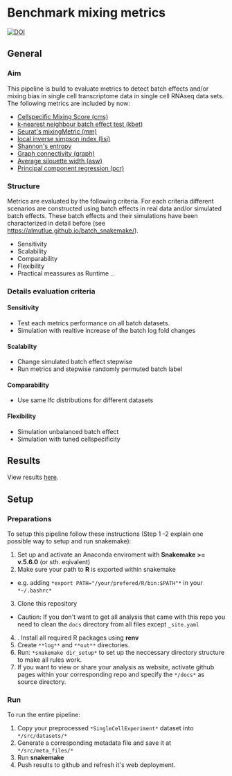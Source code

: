 # Benchmark mixing metrics
[![DOI](https://zenodo.org/badge/DOI/10.5281/zenodo.4312672.svg)](https://doi.org/10.5281/zenodo.4312672)

## General

### Aim

This pipeline is build to evaluate metrics to detect batch effects and/or mixing bias in single cell transcriptome data in single cell RNAseq data sets. The following metrics are included by now:
+ [Cellspecific Mixing Score (cms)](https://bioconductor.org/packages/release/bioc/html/CellMixS.html)
+ [k-nearest neighbour batch effect test (kbet)](https://github.com/theislab/kBET)
+ [Seurat's mixingMetric (mm)](https://www.cell.com/cell/fulltext/S0092-8674(19)30559-8)
+ [local inverse simpson index (lisi)](https://www.nature.com/articles/s41592-019-0619-0)
+ [Shannon's entropy](https://www.biorxiv.org/content/10.1101/2020.05.22.111211v1.full)
+ [Graph connectivity (graph)](https://www.biorxiv.org/content/10.1101/2020.05.22.111161v2.full)
+ [Average silouette width (asw)](https://www.biorxiv.org/content/10.1101/2020.05.22.111161v2.full)
+ [Principal component regression (pcr)](https://www.biorxiv.org/content/10.1101/2020.05.22.111161v2.full)


### Structure

Metrics are evaluated by the following criteria. For each criteria different scenarios are constructed using batch effects in real data and/or simulated batch effects. 
These batch effects and their simulations have been characterized in detail before (see https://almutlue.github.io/batch_snakemake/).
+ Sensitivity
+ Scalability
+ Comparability
+ Flexibility
+ Practical meassures as Runtime ..


### Details evaluation criteria

#### Sensitivity 
+ Test each metrics performance on all batch datasets.
+ Simulation with realtive increase of the batch log fold changes

#### Scalabilty
+ Change simulated batch effect stepwise
+ Run metrics and stepwise randomly permuted batch label

#### Comparability
+ Use same lfc distributions for different datasets

#### Flexibility
+ Simulation unbalanced batch effect
+ Simulation with tuned cellspecificity


## Results
View results [here](https://almutlue.github.io/mixing_benchmark/index.html).

## Setup

### Preparations

To setup this pipeline follow these instructions (Step 1 -2 explain one possible way to setup and run snakemake):

1. Set up and activate an Anaconda enviroment with __Snakemake >= v.5.6.0__ (or sth. eqivalent)  
2. Make sure your path to __R__ is exported within snakemake  
  * e.g. adding `*export PATH="/your/prefered/R/bin:$PATH"*` in your `*~/.bashrc*`
3. Clone this repository 
  * Caution: If you don't want to get all analysis that came with this repo you need to clean the `docs` directory from all files except `_site.yaml`
4. . Install all required R packages using **renv**
5. Create `**log**` and `**out**` directories.
6. Run: `*snakemake dir_setup*` to set up the neccessary directory structure to make all rules work.
7. If you want to view or share your analysis as website, activate github pages within your corresponding repo and specify the `*/docs*` as source directory. 

### Run
To run the entire pipeline:
1. Copy your preprocessed `*SingleCellExperiment*` dataset into `*/src/datasets/*`
2. Generate a corresponding metadata file and save it at `*/src/meta_files/*`
3. Run **snakemake**
4. Push results to github and refresh it's web deployment.
